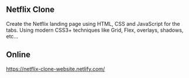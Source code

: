 ## Netflix Clone

Create the Netflix landing page using HTML, CSS and JavaScript for the tabs. 
Using modern CSS3+ techniques like Grid, Flex, overlays, shadows, etc...

## Online

https://netflix-clone-website.netlify.com/

